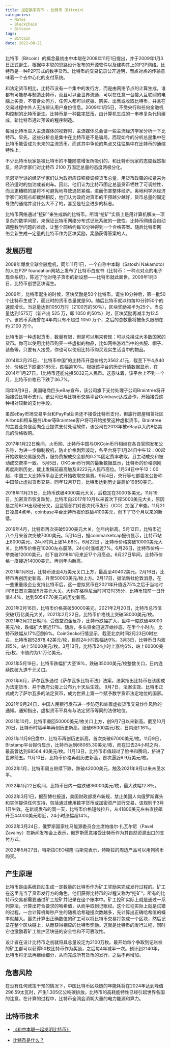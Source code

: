 ```yaml
---
title: 加密数字货币 - 比特币（Bitcoin）
categories: 
  - Notes
  - BlockChain
  - Bitcoin
tags:
  - Bitcoin
date: 2022-08-21
---
```


比特币（Bitcoin）的概念最初由中本聪在2008年11月1日提出，并于2009年1月3日正式诞生，根据中本聪的思路设计发布的开源软件以及建构其上的P2P网络。比特币是一种P2P形式的数字货币。比特币的交易记录公开透明，而点对点的传输意味着一个去中心化的支付系统。

<!-- more -->

和法定货币相比，比特币没有一个集中的发行方，而是由网络节点的计算生成，谁都有可能参与制造比特币，而且可以全世界流通，可以在任意一台接入互联网的电脑上买卖，不管身处何方，任何人都可以挖掘、购买、出售或收取比特币，并且在交易过程中外人无法辨认用户身份信息。2009年1月5日，不受央行和任何金融机构控制的比特币诞生。比特币是一种[数字货币](https://baike.baidu.com/item/%E6%95%B0%E5%AD%97%E8%B4%A7%E5%B8%81/8159530)，由计算机生成的一串串复杂代码组成，新比特币通过预设的程序制造。

每当比特币进入主流媒体的视野时，主流媒体总会请一些主流经济学家分析一下比特币。早先，这些分析总是集中在比特币是不是骗局。而现如今的分析总是集中在比特币能否成为未来的主流货币。而这其中争论的焦点又往往集中在比特币的通缩特性上。

不少比特币玩家是被比特币的不能随意增发所吸引的。和比特币玩家的态度截然相反，经济学家们对比特币 2100 万固定总量的态度两极分化。

凯恩斯学派的经济学家们认为政府应该积极调控货币总量，用货币政策的松紧来为经济适时的加油或者刹车。因此，他们认为比特币固定总量货币牺牲了可调控性，而且更糟糕的是将不可避免地导致通货紧缩，进而伤害整体经济。奥地利学派经济学家们的观点却截然相反，他们认为政府对货币的干预越少越好，货币总量的固定导致的通缩并没什么大不了的，甚至是社会进步的标志。

比特币网络通过“挖矿”来生成新的比特币。所谓“挖矿”实质上是用计算机解决一项复杂的数学问题，来保证比特币网络分布式记账系统的一致性。比特币网络会自动调整数学问题的难度，让整个网络约每10分钟得到一个合格答案。随后比特币网络会新生成一定量的比特币作为区块奖励，奖励获得答案的人。


## 发展历程

2008年爆发全球金融危机，同年11月1日，一个自称中本聪（Satoshi Nakamoto）的人在P2P foundation网站上发布了比特币白皮书《比特币：一种点对点的电子现金系统》，陈述了他对电子货币的新设想——比特币就此面世。2009年1月3日，比特币创世区块诞生。

2009年，比特币诞生的时候，区块奖励是50个比特币。诞生10分钟后，第一批50个比特币生成了，而此时的货币总量就是50。随后比特币就以约每10分钟50个的速度增长。当总量达到1050万时（2100万的50%），区块奖励减半为25个。当总量达到1575万（新产出 525 万，即 1050 的50%）时，区块奖励再减半为12.5个。该货币系统曾在4年内只有不超过 1050 万个，之后的总数量将被永久限制在约 2100 万个。

比特币是一种虚拟货币，数量有限，但是可以用来套现：可以兑换成大多数国家的货币。你可以使用比特币购买一些虚拟的物品，比如网络游戏当中的衣服、帽子、装备等，只要有人接受，你也可以使用比特币购买现实生活当中的物品。

2014年2月25日，“比特币中国”的比特币开盘价格为3562.41元，截至下午4点40分，价格已下跌至3185元，跌幅逾10%。根据该平台的历史行情数据显示，在2014年1月27日，1比特币还能兑换5032元人民币。这意味着，该平台上不到一个月，比特币价格已下跌了36.7%。

同年9月9日，美国电商巨头eBay宣布，该公司旗下支付处理子公司Braintree将开始接受比特币支付。该公司已与比特币交易平台Coinbase达成合作，开始接受这种相对较新的支付手段。

虽然eBay市场交易平台和PayPal业务还不接受比特币支付，但旅行房屋租赁社区Airbnb和租车服务Uber等Braintree客户将可开始接受这种虚拟货币。Braintree的主要业务是面向企业提供支付处理软件，该公司在2013年被eBay以大约8亿美元的价格收购。

2017年1月22日晚间，火币网、比特币中国与OKCoin币行相继在各自官网发布公告称，为进一步抑制投机，防止价格剧烈波动，各平台将于1月24日中午12：00起开始收取交易服务费，服务费按成交金额的0.2%固定费率收取，且主动成交和被动成交费率一致。 5月5日，OKCoin币行网的最新数据显示，比特币的价格刚刚再度刷新历史，截止发稿前最高触及9222元人民币高位。1月24日中午12：00起，中国三大比特币平台正式开始收取交易费。9月4日，央行等七部委发公告称中国禁止虚拟货币交易。同年12月17日，比特币达到历史最高价19850美元。

2018年11月25日，比特币跌破4000美元大关，后稳定在3000多美元。11月19日，加密货币恢复跌势，比特币自2017年10月以来首次下探5000美元大关，原因是之前BCH出现硬分叉，且监管部门对首次代币发行（ICO）加强了审查。11月21日凌晨4点半，coinbase平台比特币报价跌破4100美元，创下了13个月以来的新低。

2019年4月，比特币再次突破5000美元大关，创年内新高。5月12日，比特币近八个月来首次突破7000美元。5月14日，据coinmarketcap报价显示，比特币站上8000美元，24小时内上涨14.68%。6月22日 ，比特币价格突破10000美元大关。比特币价格在10200左右震荡，24小时涨幅近7%。6月26日，比特币价格一举突破12000美元，创下自2018年1月来近17个月高点。6月27日早间，比特币价格一度接近14000美元，再创年内新高。

2021年1月8日，比特币涨至4万美元关口上方，最高至40402美元。2月16日，比特币再创历史新高，升至50000美元/枚上方。2月17日，据法新社伦敦消息，在一些重量级企业支持比特币后，这一虚拟货币在2021年升值近75%之后于当地时间16日首次突破5万美元大关。大约在格林尼治时间12时35分，比特币较前一日升值4.4%，达到50547.70美元的历史新高。

2021年2月16日，比特币价格突破50000美元。2021年2月20日，比特币总市值突破1万亿美元大关。2021年2月22日，比特币价格线上突破58000美元/枚。2021年2月22日晚间，受做空资金反扑，比特币跌幅扩大，盘中一度跌破48000美元/枚，跌幅扩大至近17%。随后，多头资金迅速开始抄底，在半个小时内，比特币跌幅从17%回到6%。CoinGecko行情显示，截至北京时间2月23日0时左右，比特币报52878.42美元/枚，目前24小时跌幅达9%。3月3日，比特币日内涨超5%，站上51000美元/枚。3月13日，比特币24小时上涨约6%，站上60000美元/枚，市值约为1.1万亿美元。

2021年5月19日，比特币跌幅扩大至18%，跌破35000美元/枚整数关口，日内连续跌破九道千元关口。

2021年6月，萨尔瓦多通过《萨尔瓦多比特币法》法案，法案指出比特币在该国成为法定货币、并于政府公报上公布九十天后生效。 9月7日，法案生效、比特币正式成为了萨尔瓦多的法定货币，成为世界上第一个赋予数字货币法定地位的国家。

2021年9月24日，中国人民银行发布进一步防范和处置虚拟货币交易炒作风险的通知。通知指出，虚拟货币不具有与法定货币等同的法律地位。

2021年10月，比特币重回50000美元/枚关口上方，创9月7日以来新高。截至10月20日，比特币时隔半年再创历史新高，涨破65000美元/枚，日内涨1.16%。

2021年11月9日盘中，比特币再创历史新高，首次突破67000美元/枚。11月9日，Bitstamp平台报价显示，比特币达到68065.30美元/枚，而在过去24小时之内，最高曾达到68564.40美元/枚。11月13日，比特币市值超过了脸书和腾讯，挤进了世界前五。11月10日，比特币价格再创历史新高，首次逼近6.9万美元/枚。

2022年1月，比特币周五继续下跌，跌破42000美元，触及2021年9月以来未见水平。

2022年1月22日晚间，比特币日内一度跌破36000美元/枚，最大跌幅12.8％。

2022年3月1日，据彭博社报道，美国财政部发布新规，禁止美国人向俄罗斯寡头和实体提供任何支持，包括通过使用数字货币或加密资产进行交易，该规则于3月1日生效。在新规发布的同一天，比特币价格短线拉升，从41800美元左右直接飙升至44000美元附近，24小时涨幅超14%。

2022年3月24日，俄罗斯国家杜马能源委员会主席帕维尔·扎瓦尔尼（Pavel Zavalny）在新闻发布会上表示，俄罗斯愿意接受比特币作为其自然资源出口的支付方式。

2022年5月27日，特斯拉CEO埃隆·马斯克表示，特斯拉的周边产品可以用狗狗币购买。

## 产生原理

比特币是由系统自动生成一定数量的比特币作为矿工奖励来完成发行过程的。矿工在这里充当了货币发行方的角色，他们获得比特币的过程又称为“挖矿“。所有的比特币交易都需要通过矿工挖矿并记录在这个账本中。矿工挖矿实际上就是通过一系列算法，计算出符合要求的哈希值，从而争取到记账权。这个过程实际上就是试错的过程，一台计算机每秒产生的随机哈希碰撞次数越多，先计算出正确哈希值的概率就越大。最先计算出正确数值的矿工可以将比特币交易打包成一个区块，然后记录在整个区块链上，从而获得相应的比特币奖励。这就是比特币的发行过程，同时它也激励着矿工维护区块链的安全性和不可篡改性。

设计者在设计比特币之初就将其总量设定为2100万枚。最开始每个争取到记账权的矿工都可以获得50枚比特币作为奖励，之后每4年减半一次。预计到2140年，比特币将无法再继续细分，从而完成所有货币的发行，之后不再增加。

## 危害风险

在没有任何政策干预的情况下，中国比特币区块链的年能耗将在2024年达到峰值296.59太瓦时，产生1.305亿公吨碳排放。比特币的高耗能特性已经引起世界各国的注意。在计算的过程中，比特币全网会消耗大量的电力能源和算力。

## 比特币技术

- [《和中本聪一起发明比特币》](https://zhuanlan.zhihu.com/p/101521458)

- [比特币是什么？](https://zhuanlan.zhihu.com/p/133202649)


